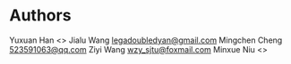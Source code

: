 # Authors

Yuxuan Han <>
Jialu Wang <legadoubledyan@gmail.com>
Mingchen Cheng <523591063@qq.com>
Ziyi Wang <wzy_sjtu@foxmail.com>
Minxue Niu <>
